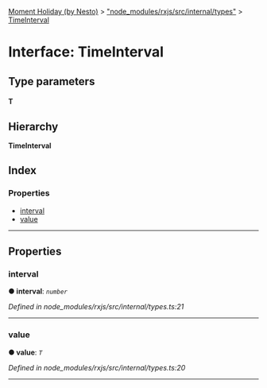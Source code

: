 [Moment Holiday (by Nesto)](../README.md) > ["node_modules/rxjs/src/internal/types"](../modules/_node_modules_rxjs_src_internal_types_.md) > [TimeInterval](../interfaces/_node_modules_rxjs_src_internal_types_.timeinterval.md)

# Interface: TimeInterval

## Type parameters
#### T 
## Hierarchy

**TimeInterval**

## Index

### Properties

* [interval](_node_modules_rxjs_src_internal_types_.timeinterval.md#interval)
* [value](_node_modules_rxjs_src_internal_types_.timeinterval.md#value)

---

## Properties

<a id="interval"></a>

###  interval

**● interval**: *`number`*

*Defined in node_modules/rxjs/src/internal/types.ts:21*

___
<a id="value"></a>

###  value

**● value**: *`T`*

*Defined in node_modules/rxjs/src/internal/types.ts:20*

___

